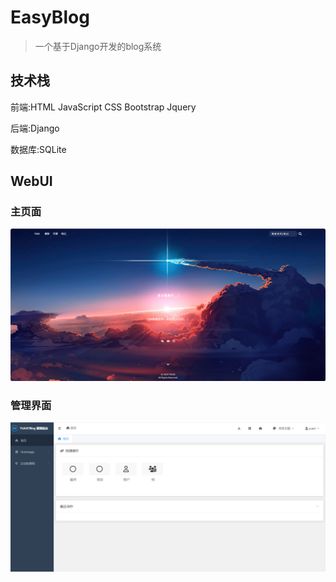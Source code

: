 # EasyBlog

> 一个基于Django开发的blog系统

## 技术栈

前端:HTML JavaScript CSS Bootstrap Jquery

后端:Django

数据库:SQLite

## WebUI

### 主页面

![](img/fontpage.png)

### 管理界面

![](img/adminpage.png)
